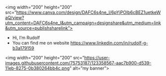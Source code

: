 <p align=”center”>

<img width=”200" height=”200" src=”https://www.canva.com/design/DAFC6s4ne_I/6pYjPOIb6cBEZ1uetkeWaQ/view?utm_content=DAFC6s4ne_I&utm_campaign=designshare&utm_medium=link&utm_source=publishsharelink”>

</p>
                                                                                                               

-  Hi, I’m Rudolf
-  You can find me on website https://www.linkedin.com/in/rudolf-g-b3a179159

<!---
ZionInMatrix/ZionInMatrix is a ✨ special ✨ repository because its `README.md` (this file) appears on your GitHub profile.
You can click the Preview link to take a look at your changes.
--->


<img width=”200" height=”200" src=”https://user-images.githubusercontent.com/75753187/123358567-aac7b900-d539-11eb-8275-0b380264bb4c.png" alt=”my banner”>
